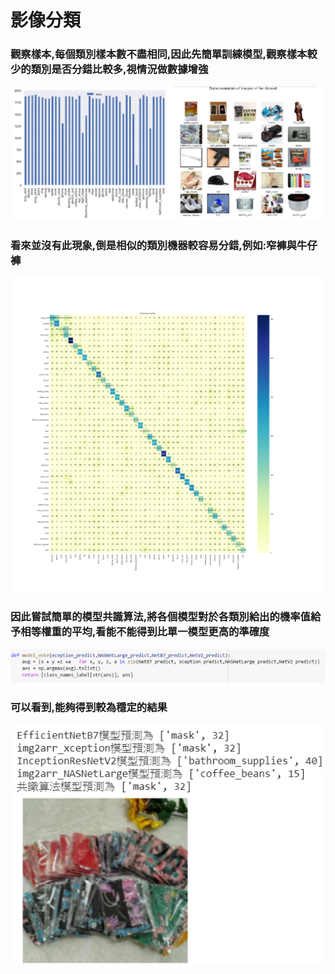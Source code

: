 # 影像分類

### 觀察樣本,每個類別樣本數不盡相同,因此先簡單訓練模型,觀察樣本較少的類別是否分錯比較多,視情況做數據增強


![image](https://github.com/Hung-Ching-Lee/Portfolio/blob/master/%E5%BD%B1%E5%83%8F%E8%BE%A8%E8%AD%98/%E8%9D%A6%E7%9A%AE%E6%AF%94%E8%B3%BD_%E5%88%86%E9%A1%9E/%E6%A8%A3%E6%9C%AC%E8%A7%80%E5%AF%9F.png)

 
  
  
  
  
### 看來並沒有此現象,倒是相似的類別機器較容易分錯,例如:窄褲與牛仔褲

![image](https://github.com/Hung-Ching-Lee/Portfolio/blob/master/%E5%BD%B1%E5%83%8F%E8%BE%A8%E8%AD%98/%E8%9D%A6%E7%9A%AE%E6%AF%94%E8%B3%BD_%E5%88%86%E9%A1%9E/confusion_matrix-Copy1.png)
  
  
  
  
  
  
  
### 因此嘗試簡單的模型共識算法,將各個模型對於各類別給出的機率值給予相等權重的平均,看能不能得到比單一模型更高的準確度

![image](https://github.com/Hung-Ching-Lee/Portfolio/blob/master/%E5%BD%B1%E5%83%8F%E8%BE%A8%E8%AD%98/%E8%9D%A6%E7%9A%AE%E6%AF%94%E8%B3%BD_%E5%88%86%E9%A1%9E/4%E6%A8%A1%E5%9E%8B.png)
  
  
  
  
  
  
### 可以看到,能夠得到較為穩定的結果
![image](https://github.com/Hung-Ching-Lee/Portfolio/blob/master/%E5%BD%B1%E5%83%8F%E8%BE%A8%E8%AD%98/%E8%9D%A6%E7%9A%AE%E6%AF%94%E8%B3%BD_%E5%88%86%E9%A1%9E/%E8%A7%80%E5%AF%9F%E4%B8%8D%E5%90%8C%E6%A8%A1%E5%9E%8B%E9%A0%90%E6%B8%AC%E7%B5%90%E6%9E%9C.png)